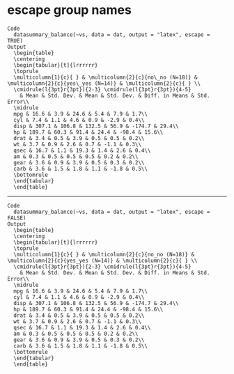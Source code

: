 # escape group names

    Code
      datasummary_balance(~vs, data = dat, output = "latex", escape = TRUE)
    Output
      \begin{table}
      \centering
      \begin{tabular}[t]{lrrrrrr}
      \toprule
      \multicolumn{1}{c}{ } & \multicolumn{2}{c}{no\_no (N=18)} & \multicolumn{2}{c}{yes\_yes (N=14)} & \multicolumn{2}{c}{ } \\
      \cmidrule(l{3pt}r{3pt}){2-3} \cmidrule(l{3pt}r{3pt}){4-5}
        & Mean & Std. Dev. & Mean & Std. Dev. & Diff. in Means & Std. Error\\
      \midrule
      mpg & 16.6 & 3.9 & 24.6 & 5.4 & 7.9 & 1.7\\
      cyl & 7.4 & 1.1 & 4.6 & 0.9 & -2.9 & 0.4\\
      disp & 307.1 & 106.8 & 132.5 & 56.9 & -174.7 & 29.4\\
      hp & 189.7 & 60.3 & 91.4 & 24.4 & -98.4 & 15.6\\
      drat & 3.4 & 0.5 & 3.9 & 0.5 & 0.5 & 0.2\\
      wt & 3.7 & 0.9 & 2.6 & 0.7 & -1.1 & 0.3\\
      qsec & 16.7 & 1.1 & 19.3 & 1.4 & 2.6 & 0.4\\
      am & 0.3 & 0.5 & 0.5 & 0.5 & 0.2 & 0.2\\
      gear & 3.6 & 0.9 & 3.9 & 0.5 & 0.3 & 0.2\\
      carb & 3.6 & 1.5 & 1.8 & 1.1 & -1.8 & 0.5\\
      \bottomrule
      \end{tabular}
      \end{table}

---

    Code
      datasummary_balance(~vs, data = dat, output = "latex", escape = FALSE)
    Output
      \begin{table}
      \centering
      \begin{tabular}[t]{lrrrrrr}
      \toprule
      \multicolumn{1}{c}{ } & \multicolumn{2}{c}{no_no (N=18)} & \multicolumn{2}{c}{yes_yes (N=14)} & \multicolumn{2}{c}{ } \\
      \cmidrule(l{3pt}r{3pt}){2-3} \cmidrule(l{3pt}r{3pt}){4-5}
        & Mean & Std. Dev. & Mean & Std. Dev. & Diff. in Means & Std. Error\\
      \midrule
      mpg & 16.6 & 3.9 & 24.6 & 5.4 & 7.9 & 1.7\\
      cyl & 7.4 & 1.1 & 4.6 & 0.9 & -2.9 & 0.4\\
      disp & 307.1 & 106.8 & 132.5 & 56.9 & -174.7 & 29.4\\
      hp & 189.7 & 60.3 & 91.4 & 24.4 & -98.4 & 15.6\\
      drat & 3.4 & 0.5 & 3.9 & 0.5 & 0.5 & 0.2\\
      wt & 3.7 & 0.9 & 2.6 & 0.7 & -1.1 & 0.3\\
      qsec & 16.7 & 1.1 & 19.3 & 1.4 & 2.6 & 0.4\\
      am & 0.3 & 0.5 & 0.5 & 0.5 & 0.2 & 0.2\\
      gear & 3.6 & 0.9 & 3.9 & 0.5 & 0.3 & 0.2\\
      carb & 3.6 & 1.5 & 1.8 & 1.1 & -1.8 & 0.5\\
      \bottomrule
      \end{tabular}
      \end{table}

